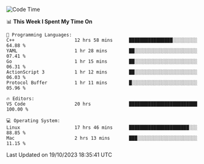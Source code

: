 
<!--START_SECTION:waka-->
![Code Time](http://img.shields.io/badge/Code%20Time-1%2C199%20hrs%2021%20mins-blue)

📊 **This Week I Spent My Time On** 

```text
💬 Programming Languages: 
C++                      12 hrs 58 mins      ████████████████░░░░░░░░░   64.88 % 
YAML                     1 hr 28 mins        ██░░░░░░░░░░░░░░░░░░░░░░░   07.41 % 
Go                       1 hr 15 mins        ██░░░░░░░░░░░░░░░░░░░░░░░   06.31 % 
ActionScript 3           1 hr 12 mins        ██░░░░░░░░░░░░░░░░░░░░░░░   06.03 % 
Protocol Buffer          1 hr 11 mins        █░░░░░░░░░░░░░░░░░░░░░░░░   05.96 % 

🔥 Editors: 
VS Code                  20 hrs              █████████████████████████   100.00 % 

💻 Operating System: 
Linux                    17 hrs 46 mins      ██████████████████████░░░   88.85 % 
Mac                      2 hrs 13 mins       ███░░░░░░░░░░░░░░░░░░░░░░   11.15 % 
```


 Last Updated on 19/10/2023 18:35:41 UTC
<!--END_SECTION:waka-->

